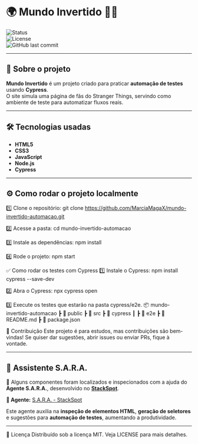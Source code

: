 # 🌍 Mundo Invertido 🚀✨

![Status](https://img.shields.io/badge/status-Em%20Desenvolvimento-blue)  
![License](https://img.shields.io/badge/license-MIT-green)  
![GitHub last commit](https://img.shields.io/github/last-commit/MarciaMagaX/mundo-invertido-automacao)

---

## 👀 Sobre o projeto

**Mundo Invertido** é um projeto criado para praticar **automação de testes** usando **Cypress**.  
O site simula uma página de fãs do Stranger Things, servindo como ambiente de teste para automatizar fluxos reais.

---

## 🛠️ Tecnologias usadas

- **HTML5**
- **CSS3**
- **JavaScript**
- **Node.js**
- **Cypress**

---

## ⚙️ Como rodar o projeto localmente

1️⃣ Clone o repositório:
git clone https://github.com/MarciaMagaX/mundo-invertido-automacao.git

2️⃣ Acesse a pasta:
cd mundo-invertido-automacao

3️⃣ Instale as dependências:
npm install

4️⃣ Rode o projeto:
npm start

✅ Como rodar os testes com Cypress
1️⃣ Instale o Cypress:
npm install cypress --save-dev

2️⃣ Abra o Cypress:
npx cypress open

3️⃣ Execute os testes que estarão na pasta cypress/e2e.
📦 mundo-invertido-automacao
 ┣ 📂 public
 ┣ 📂 src
 ┣ 📂 cypress
 ┃ ┣ 📂 e2e
 ┣ 📜 README.md
 ┣ 📜 package.json

🙌 Contribuição
Este projeto é para estudos, mas contribuições são bem-vindas!
Se quiser dar sugestões, abrir issues ou enviar PRs, fique à vontade.

---

## 🤖 Assistente S.A.R.A.

🧩 Alguns componentes foram localizados e inspecionados com a ajuda do **Agente S.A.R.A.**, desenvolvido no **[StackSpot](https://stackspot.com/)**.

**🔗 Agente:** [S.A.R.A. - StackSpot](https://ai.stackspot.com/agents/01JZNMQH1Z7YTH3CV5H7YMG033)

Este agente auxilia na **inspeção de elementos HTML**, **geração de seletores** e sugestões para **automação de testes**, aumentando a produtividade.

---


📝 Licença
Distribuído sob a licença MIT. Veja LICENSE para mais detalhes.


